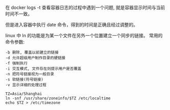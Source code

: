 在 docker logs -t 查看容器日志的过程中遇到一个问题, 就是容器显示时间与当前时间不一致。 

但是进入容器中执行 date 命令，得到的时间是正确且经过调整的。 


linux 中 ln 的功能是为某一个文件在另外一个位置建立一个同步的链接。
常用的命令参数: 
```shell script
-b 删除, 覆盖以前建立的链接
-d 允许超级用户制作目录的硬链接
-f 强制执行
-i 交互模式, 文件存在则提示用户是否覆盖
-n 把符号链接视为一般目录
-s 软链接(符号链接)
-v 显示详细的处理过程
```

```
TZ=Asia/Shanghai 
ln -snf /usr/share/zoneinfo/$TZ /etc/localtime 
echo $TZ > /etc/timezone
```

